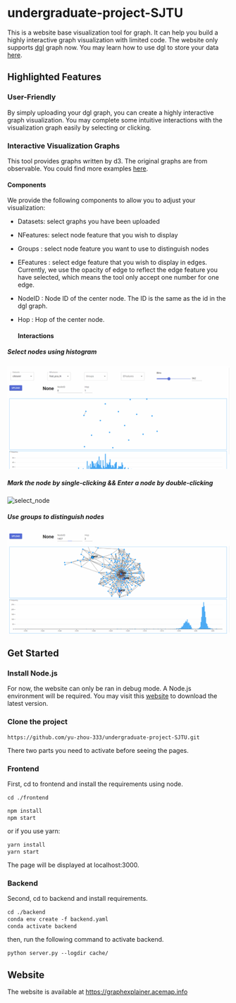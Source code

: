 # undergraduate-project-SJTU

This is a website base visualization tool for graph.  It can help you build a highly interactive graph visualization with limited code. The website only supports [dgl](https://www.dgl.ai/) graph now.  You may learn how to use dgl to store your data [here](https://docs.dgl.ai/).

## Highlighted Features

### User-Friendly

By simply uploading your dgl graph, you can create a highly interactive graph visualization. You may complete some intuitive interactions with the visualization graph easily by selecting or clicking.

### Interactive Visualization Graphs

This tool provides graphs written by d3. The original graphs are from observable. You could find more examples [here](https://observablehq.com/@d3/charts?collection=@d3/charts).  

#### Components

We provide the following components to allow you to adjust your visualization:

- Datasets: select graphs you have been uploaded
- NFeatures: select node feature that you wish to display
- Groups : select node feature you want to use to distinguish nodes
- EFeatures : select edge feature that you wish to display in edges. Currently, we use the opacity of edge to reflect the edge feature you have selected, which means the tool only accept one number for one edge.
- NodeID : Node ID of the center node. The ID is the same as the id in the dgl graph.
- Hop : Hop of the center node.

  #### Interactions

##### Select nodes using histogram

![hist](image/hist.gif)

##### Mark the node by single-clicking && Enter a node by double-clicking

![select_node](image/select_node.gif)

##### Use groups to distinguish nodes

![groups](image/groups.gif)

## Get Started

### Install Node.js

For now, the website can only be ran in debug mode.  A Node.js environment will be required. You may visit this [website](https://nodejs.org/en/) to download the latest version.

### Clone the project

```
https://github.com/yu-zhou-333/undergraduate-project-SJTU.git
```

There two parts you need to activate before seeing the pages.

### Frontend

First, cd to frontend and install the requirements using node.

```
cd ./frontend
```

```
npm install
npm start
```

or if you use yarn: 

```
yarn install
yarn start 
```

The page will be displayed at localhost:3000.

### Backend

Second, cd to backend and install requirements.

```
cd ./backend
conda env create -f backend.yaml
conda activate backend
```

then, run the following command to activate backend.

```
python server.py --logdir cache/
```

## Website

The website is available at https://graphexplainer.acemap.info
